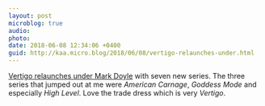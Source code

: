 ```yaml
---
layout: post
microblog: true
audio: 
photo: 
date: 2018-06-08 12:34:06 +0400
guid: http://kaa.micro.blog/2018/06/08/vertigo-relaunches-under.html
---
```

[Vertigo relaunches under Mark Doyle](http://www.comicsbeat.com/dont-call-it-a-comeback-vertigo-relaunches-under-mark-doyle-with-seven-new-series/) with seven new series. The three series that jumped out at me were _American Carnage_, _Goddess Mode_ and especially _High Level_. Love the trade dress which is very _Vertigo_.
